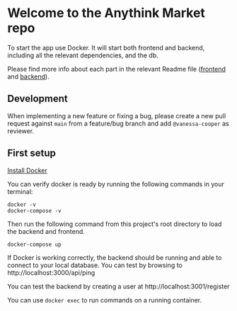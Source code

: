 # Welcome to the Anythink Market repo

To start the app use Docker. It will start both frontend and backend, including all the relevant dependencies, and the db.

Please find more info about each part in the relevant Readme file ([frontend](frontend/readme.md) and [backend](backend/README.md)).

## Development

When implementing a new feature or fixing a bug, please create a new pull request against `main` from a feature/bug branch and add `@vanessa-cooper` as reviewer.

## First setup

[Install Docker](https://docs.docker.com/get-docker/)

You can verify docker is ready by running the following commands in your terminal:

```
docker -v
docker-compose -v
```
Then run the following command from this project's root directory to load the backend and frontend.

```
docker-compose up
```

If Docker is working correctly, the backend should be running and able to connect to your local database. You can test by browsing to http://localhost:3000/api/ping

You can test the backend by creating a user at http://localhost:3001/register

You can use <code>docker exec</code> to run commands on a running container.